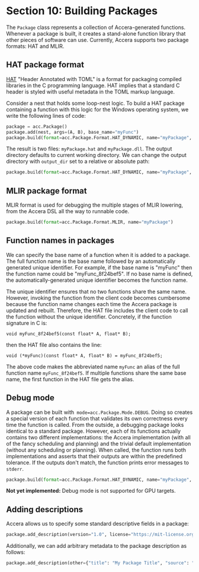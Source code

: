 [//]: # (Project: Accera)
[//]: # (Version: v1.2.10)

# Section 10: Building Packages
The `Package` class represents a collection of Accera-generated functions. Whenever a package is built, it creates a stand-alone function library that other pieces of software can use. Currently, Accera supports two package formats: HAT and MLIR.

## HAT package format
[HAT](https://github.com/microsoft/hat) "Header Annotated with TOML" is a format for packaging compiled libraries in the C programming language. HAT implies that a standard C header is styled with useful metadata in the TOML markup language.

Consider a nest that holds some loop-nest logic. To build a HAT package containing a function with this logic for the Windows operating system, we write the following lines of code: 
```python
package = acc.Package()
package.add(nest, args=(A, B), base_name="myFunc")
package.build(format=acc.Package.Format.HAT_DYNAMIC, name="myPackage", platform=acc.Package.Platform.WINDOWS)
```

The result is two files: `myPackage.hat` and `myPackage.dll`. The output directory defaults to current working directory. We can change the output directory with `output_dir` set to a relative or absolute path:

```python
package.build(format=acc.Package.Format.HAT_DYNAMIC, name="myPackage", platform=acc.Package.Platform.WINDOWS, output_dir="hat_packages")
```

## MLIR package format
MLIR format is used for debugging the multiple stages of MLIR lowering, from the Accera DSL all the way to runnable code.
```python
package.build(format=acc.Package.Format.MLIR, name="myPackage")
```

## Function names in packages
We can specify the base name of a function when it is added to a package. The full function name is the base name followed by an automatically generated unique identifier. For example, if the base name is "myFunc" then the function name could be "myFunc_8f24bef5". If no base name is defined, the automatically-generated unique identifier becomes the function name.

The unique identifier ensures that no two functions share the same name. However, invoking the function from the client code becomes cumbersome because the function name changes each time the Accera package is updated and rebuilt. Therefore, the HAT file includes the client code to call the function without the unique identifier. Concretely, if the function signature in C is:
```
void myFunc_8f24bef5(const float* A, float* B);
```
then the HAT file also contains the line:
```
void (*myFunc)(const float* A, float* B) = myFunc_8f24bef5;
```
The above code makes the abbreviated name `myFunc` an alias of the full function name `myFunc_8f24bef5`. If multiple functions share the same base name, the first function in the HAT file gets the alias.

## Debug mode
A package can be built with` mode=acc.Package.Mode.DEBUG`. Doing so creates a special version of each function that validates its own correctness every time the function is called. From the outside, a debugging package looks identical to a standard package. However, each of its functions actually contains two different implementations: the Accera implementation (with all of the fancy scheduling and planning) and the trivial default implementation (without any scheduling or planning). When called, the function runs both implementations and asserts that their outputs are within the predefined tolerance. If the outputs don't match, the function prints error messages to `stderr`.
```python
package.build(format=acc.Package.Format.HAT_DYNAMIC, name="myPackage", mode=acc.Package.Mode.DEBUG, tolerance=1.0e-6)
```

__Not yet implemented:__ Debug mode is not supported for GPU targets.

## Adding descriptions
Accera allows us to specify some standard descriptive fields in a package:
```python
package.add_description(version="1.0", license="https://mit-license.org/", author="Microsoft Research")
```
Additionally, we can add arbitrary metadata to the package description as follows:
```python
package.add_description(other={"title": "My Package Title", "source": "https://github.com/", "citations": ["https://arxiv.org/2021.12345/", "https://arxiv.org/2021.56789/"]})
```


<div style="page-break-after: always;"></div>
